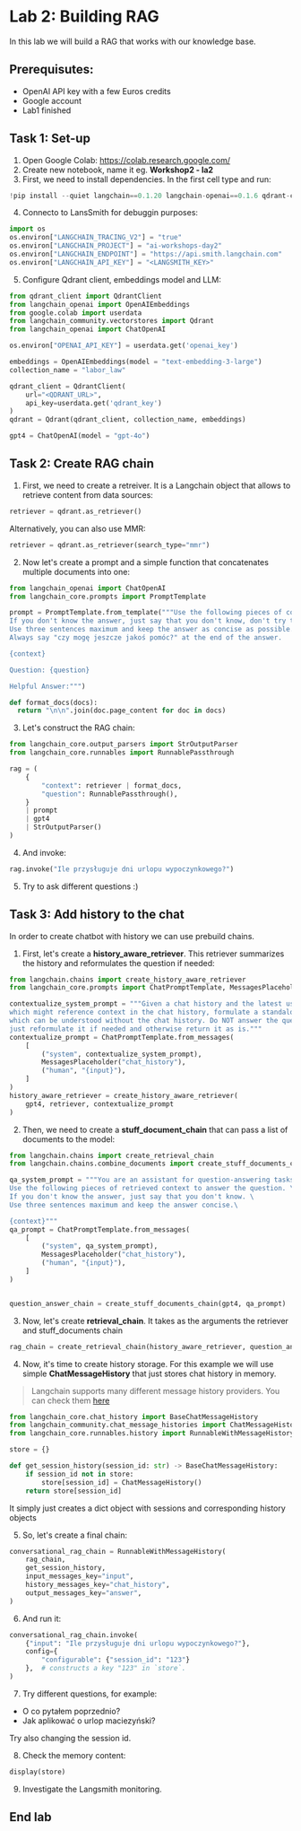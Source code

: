 # Lab 2: Building RAG
In this lab we will build a RAG that works with our knowledge base.

## Prerequisutes:
- OpenAI API key with a few Euros credits
- Google account
- Lab1 finished

## Task 1: Set-up
1. Open Google Colab: https://colab.research.google.com/
2. Create new notebook, name it eg. **Workshop2 - la2**
3. First, we need to install dependencies. In the first cell type and run:

```python
!pip install --quiet langchain==0.1.20 langchain-openai==0.1.6 qdrant-client==1.9.1
```

4. Connecto to LansSmith for debuggin purposes:

```python
import os
os.environ["LANGCHAIN_TRACING_V2"] = "true"
os.environ["LANGCHAIN_PROJECT"] = "ai-workshops-day2"
os.environ["LANGCHAIN_ENDPOINT"] = "https://api.smith.langchain.com"
os.environ["LANGCHAIN_API_KEY"] = "<LANGSMITH_KEY>"
```

5. Configure Qdrant client, embeddings model and LLM:

```python
from qdrant_client import QdrantClient
from langchain_openai import OpenAIEmbeddings
from google.colab import userdata
from langchain_community.vectorstores import Qdrant
from langchain_openai import ChatOpenAI

os.environ["OPENAI_API_KEY"] = userdata.get('openai_key')

embeddings = OpenAIEmbeddings(model = "text-embedding-3-large")
collection_name = "labor_law"

qdrant_client = QdrantClient(
    url="<QDRANT_URL>",
    api_key=userdata.get('qdrant_key')
)
qdrant = Qdrant(qdrant_client, collection_name, embeddings)

gpt4 = ChatOpenAI(model = "gpt-4o")
```

## Task 2: Create RAG chain
1. First, we need to create a retreiver. It is a Langchain object that allows to retrieve content from data sources:

```python
retriever = qdrant.as_retriever()
```
Alternatively, you can also use MMR:

```python
retriever = qdrant.as_retriever(search_type="mmr")
```

2. Now let's create a prompt and a simple function that concatenates multiple documents into one:

```python
from langchain_openai import ChatOpenAI
from langchain_core.prompts import PromptTemplate

prompt = PromptTemplate.from_template("""Use the following pieces of context to answer the question at the end.
If you don't know the answer, just say that you don't know, don't try to make up an answer.
Use three sentences maximum and keep the answer as concise as possible.
Always say "czy mogę jeszcze jakoś pomóc?" at the end of the answer.

{context}

Question: {question}

Helpful Answer:""")

def format_docs(docs):
  return "\n\n".join(doc.page_content for doc in docs)
```

3. Let's construct the RAG chain:

```python
from langchain_core.output_parsers import StrOutputParser
from langchain_core.runnables import RunnablePassthrough

rag = (
    {
        "context": retriever | format_docs,
        "question": RunnablePassthrough(),
    }
    | prompt
    | gpt4
    | StrOutputParser()
)
```

4. And invoke:

```python
rag.invoke("Ile przysługuje dni urlopu wypoczynkowego?")
```

5. Try to ask different questions :)

## Task 3: Add history to the chat
In order to create chatbot with history we can use  prebuild chains.

1. First, let's create a **history_aware_retriever**. This retriever summarizes the history and reformulates the question if needed:

```python
from langchain.chains import create_history_aware_retriever
from langchain_core.prompts import ChatPromptTemplate, MessagesPlaceholder

contextualize_system_prompt = """Given a chat history and the latest user question \
which might reference context in the chat history, formulate a standalone question \
which can be understood without the chat history. Do NOT answer the question, \
just reformulate it if needed and otherwise return it as is."""
contextualize_prompt = ChatPromptTemplate.from_messages(
    [
        ("system", contextualize_system_prompt),
        MessagesPlaceholder("chat_history"),
        ("human", "{input}"),
    ]
)
history_aware_retriever = create_history_aware_retriever(
    gpt4, retriever, contextualize_prompt
)
```

2. Then, we need to create a **stuff_document_chain** that can pass a list of documents to the model:

```python
from langchain.chains import create_retrieval_chain
from langchain.chains.combine_documents import create_stuff_documents_chain

qa_system_prompt = """You are an assistant for question-answering tasks. \
Use the following pieces of retrieved context to answer the question. \
If you don't know the answer, just say that you don't know. \
Use three sentences maximum and keep the answer concise.\

{context}"""
qa_prompt = ChatPromptTemplate.from_messages(
    [
        ("system", qa_system_prompt),
        MessagesPlaceholder("chat_history"),
        ("human", "{input}"),
    ]
)


question_answer_chain = create_stuff_documents_chain(gpt4, qa_prompt)
```

3. Now, let's create **retrieval_chain**. It takes as the arguments the retriever and stuff_documents chain

```python
rag_chain = create_retrieval_chain(history_aware_retriever, question_answer_chain)
```

4. Now, it's time to create history storage. For this example we will use simple **ChatMessageHistory** that just stores chat history in memory. 
>Langchain supports many different message history providers. You can check them [here](https://python.langchain.com/v0.1/docs/integrations/memory/)

```python
from langchain_core.chat_history import BaseChatMessageHistory
from langchain_community.chat_message_histories import ChatMessageHistory
from langchain_core.runnables.history import RunnableWithMessageHistory

store = {}

def get_session_history(session_id: str) -> BaseChatMessageHistory:
    if session_id not in store:
        store[session_id] = ChatMessageHistory()
    return store[session_id]
```
It simply just creates a dict object with sessions and corresponding history objects

5. So, let's create a final chain:

```python
conversational_rag_chain = RunnableWithMessageHistory(
    rag_chain,
    get_session_history,
    input_messages_key="input",
    history_messages_key="chat_history",
    output_messages_key="answer",
)
```

6. And run it:

```python
conversational_rag_chain.invoke(
    {"input": "Ile przysługuje dni urlopu wypoczynkowego?"},
    config={
        "configurable": {"session_id": "123"}
    },  # constructs a key "123" in `store`.
)
```

7. Try different questions, for example:
- O co pytałem poprzednio?
- Jak aplikować o urlop maciezyński?

Try also changing the session id.

8. Check the memory content:
```python
display(store)
```

9. Investigate the Langsmith monitoring.

## End lab